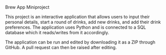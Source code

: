 Brew App Miniproject

This project is an interactive application that allows users to input their personal details, start a round of drinks, add new drinks, and add their drink preferences. The application uses Python and is connected to a SQL database which it reads/writes from it accordingly. 

The application can be run and edited by downloading it as a ZIP through GitHub. A pull request can then be raised after editing.
